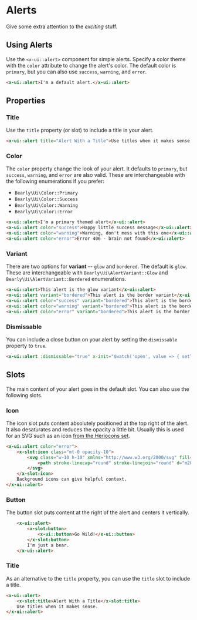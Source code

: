# Alerts

Give some extra attention to the *exciting* stuff.

## Using Alerts

Use the `<x-ui::alert>` component for simple alerts. Specify a color theme with the `color` attribute
to change the alert's color. The default color is `primary`, but you can also use `success`,
`warning`, and `error`.

```html +demo title={Basic Alert}
<x-ui::alert>I'm a default alert.</x-ui::alert>
```

## Properties

### Title
Use the `title` property (or slot) to include a title in your alert.

```html +demo title={Alert with Title} previewClasses={space-y-10}
<x-ui::alert title="Alert With a Title">Use titles when it makes sense.</x-ui::alert>
```

### Color
The `color` property change the look of your alert. It defaults to `primary`,
but `success`, `warning`, and `error` are also valid. These are interchangeable with
the following enumerations if you prefer:
- `Bearly\Ui\Color::Primary`
- `Bearly\Ui\Color::Success`
- `Bearly\Ui\Color::Warning`
- `Bearly\Ui\Color::Error`

```html +demo title={Available Color Themes} previewClasses={space-y-6}
<x-ui::alert>I'm a primary themed alert</x-ui::alert>
<x-ui::alert color="success">Happy little success message</x-ui::alert>
<x-ui::alert color="warning">Warning, don't mess with this one</x-ui::alert>
<x-ui::alert color="error">Error 406 - brain not found</x-ui::alert>
```

### Variant
There are two options for **variant** -- `glow` and `bordered`. The default is `glow`.
These are interchangeable with `Bearly\Ui\AlertVariant::Glow` and `Bearly\Ui\AlertVariant::Bordered` enumerations.

```html +demo title={Available Variants} previewClasses={space-y-6}
<x-ui::alert>This alert is the glow variant</x-ui::alert>
<x-ui::alert variant="bordered">This alert is the border variant</x-ui::alert>
<x-ui::alert color="success" variant="bordered">This alert is the border variant</x-ui::alert>
<x-ui::alert color="warning" variant="bordered">This alert is the border variant</x-ui::alert>
<x-ui::alert color="error" variant="bordered">This alert is the border variant</x-ui::alert>
```

### Dismissable
You can include a close button on your alert by setting the `dismissable` property to `true`.

```html +demo title={Dismissable Alert}
<x-ui::alert :dismissable="true" x-init="$watch('open', value => { setTimeout(() => { open = true }, 750) })">You can dismiss me!</x-ui::alert>
```


## Slots
The main content of your alert goes in the default slot. You can also use the following slots.

### Icon
The icon slot puts content absolutely positioned at the top right of the alert.
It also desaturates and reduces the opacity a little bit. Usually this is used for an SVG such as an icon [from the Heriocons set](https://heroicons.com).

```html +demo title={Alert with Icon}
<x-ui::alert color="error">
    <x-slot:icon class="mt-0 opacity-10">
        <svg class="w-10 h-10" xmlns="http://www.w3.org/2000/svg" fill="none" viewBox="0 0 24 24" stroke-width="1.5" stroke="currentColor">
            <path stroke-linecap="round" stroke-linejoin="round" d="m20.25 7.5-.625 10.632a2.25 2.25 0 0 1-2.247 2.118H6.622a2.25 2.25 0 0 1-2.247-2.118L3.75 7.5m8.25 3v6.75m0 0-3-3m3 3 3-3M3.375 7.5h17.25c.621 0 1.125-.504 1.125-1.125v-1.5c0-.621-.504-1.125-1.125-1.125H3.375c-.621 0-1.125.504-1.125 1.125v1.5c0 .621.504 1.125 1.125 1.125Z" />
        </svg>
    </x-slot:icon>
    Background icons can give helpful context.
</x-ui::alert>
```


### Button
The button slot puts content at the right of the alert and centers it vertically.
```html +demo
    <x-ui::alert>
        <x-slot:button>
            <x-ui::button>Go Wild!</x-ui::button>
        </x-slot:button>
        I'm just a bear.
    </x-ui::alert>
```
### Title
As an alternative to the `title` property, you can use the `title` slot to include a title.

```html +demo title={Title Slot}
<x-ui::alert>
    <x-slot:title>Alert With a Title</x-slot:title>
    Use titles when it makes sense.
</x-ui::alert>
```
